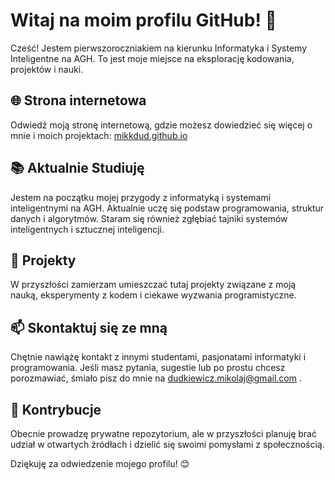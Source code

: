 # Witaj na moim profilu GitHub! 👋

Cześć! Jestem pierwszoroczniakiem na kierunku Informatyka i Systemy Inteligentne na AGH. To jest moje miejsce na eksplorację kodowania, projektów i nauki.

## 🌐 Strona internetowa

Odwiedź moją stronę internetową, gdzie możesz dowiedzieć się więcej o mnie i moich projektach: [mikkdud.github.io](https://mikkdud.github.io/)

## 📚 Aktualnie Studiuję

Jestem na początku mojej przygody z informatyką i systemami inteligentnymi na AGH. Aktualnie uczę się podstaw programowania, struktur danych i algorytmów. Staram się również zgłębiać tajniki systemów inteligentnych i sztucznej inteligencji.

## 🚀 Projekty

W przyszłości zamierzam umieszczać tutaj projekty związane z moją nauką, eksperymenty z kodem i ciekawe wyzwania programistyczne.

## 📫 Skontaktuj się ze mną

Chętnie nawiążę kontakt z innymi studentami, pasjonatami informatyki i programowania. Jeśli masz pytania, sugestie lub po prostu chcesz porozmawiać, śmiało pisz do mnie na dudkiewicz.mikolaj@gmail.com .

## 🤝 Kontrybucje

Obecnie prowadzę prywatne repozytorium, ale w przyszłości planuję brać udział w otwartych źródłach i dzielić się swoimi pomysłami z społecznością.

Dziękuję za odwiedzenie mojego profilu! 😊
